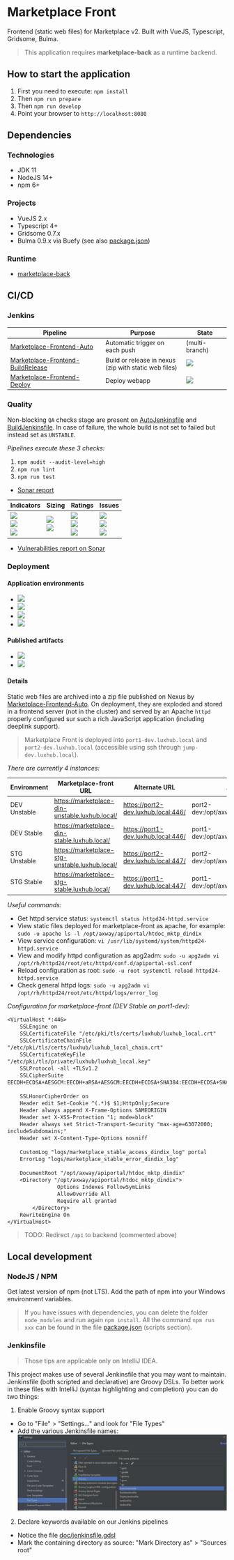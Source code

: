 # Marketplace Front

Frontend (static web files) for Marketplace v2.
Built with VueJS, Typescript, Gridsome, Bulma.

> This application requires **marketplace-back** as a runtime backend.

## How to start the application

1. First you need to execute: `npm install`
2. Then `npm run prepare`
3. Then `npm run develop`
4. Point your browser to `http://localhost:8080`

## Dependencies

### Technologies

- JDK 11
- NodeJS 14+
- npm 6+

### Projects

- VueJS 2.x
- Typescript 4+
- Gridsome 0.7.x
- Bulma 0.9.x via Buefy
  (see also [package.json](package.json))

### Runtime

- [marketplace-back](https://gitlab.luxhub.local/dev-luxhub/marketplace-back)

## CI/CD

### Jenkins

| Pipeline                                                                                                                 | Purpose                                                    | State                                                                                         |
| ------------------------------------------------------------------------------------------------------------------------ | ---------------------------------------------------------- | --------------------------------------------------------------------------------------------- |
| [Marketplace-Frontend-Auto](https://jenkins.luxhub.local:8443/view/Agora/job/Marketplace-Frontend-Auto/)                 | Automatic trigger on each push                             | (multi-branch)                                                                                |
| [Marketplace-Frontend-BuildRelease](https://jenkins.luxhub.local:8443/view/Agora/job/Marketplace-Frontend-BuildRelease/) | Build or release in nexus <br> (zip with static web files) | ![](https://jenkins.luxhub.local:8443/buildStatus/icon?job=Marketplace-Frontend-BuildRelease) |
| [Marketplace-Frontend-Deploy](https://jenkins.luxhub.local:8443/view/Agora/job/Marketplace-Frontend-Deploy/)             | Deploy webapp                                              | ![](https://jenkins.luxhub.local:8443/buildStatus/icon?job=Marketplace-Frontend-Deploy)       |

### Quality

Non-blocking `QA` checks stage are present on [AutoJenkinsfile](AutoJenkinsfile) and [BuildJenkinsfile](AutoJenkinsfile).
In case of failure, the whole build is not set to failed but instead set as `UNSTABLE`.

_Pipelines execute these 3 checks:_

1. `npm audit --audit-level=high`
2. `npm run lint`
3. `npm run test`

- [Sonar report](https://sonar.kube-dev.luxhub.local/dashboard?id=com.luxhub.agora%3Amarketplace-front)

| Indicators                                                                                                                                                                                                                                                                                                                                                                                                          | Sizing                                                                                                                                                                                                                                                                              | Ratings                                                                                                                                                                                                                                                                                                                                                                                                                           | Issues                                                                                                                                                                                                                                                                                                                                                                                                             |
| ------------------------------------------------------------------------------------------------------------------------------------------------------------------------------------------------------------------------------------------------------------------------------------------------------------------------------------------------------------------------------------------------------------------- | ----------------------------------------------------------------------------------------------------------------------------------------------------------------------------------------------------------------------------------------------------------------------------------- | --------------------------------------------------------------------------------------------------------------------------------------------------------------------------------------------------------------------------------------------------------------------------------------------------------------------------------------------------------------------------------------------------------------------------------- | ------------------------------------------------------------------------------------------------------------------------------------------------------------------------------------------------------------------------------------------------------------------------------------------------------------------------------------------------------------------------------------------------------------------ |
| ![](https://sonar.kube-dev.luxhub.local/api/project_badges/measure?project=com.luxhub.agora%3Amarketplace-front&metric=alert_status) <br> ![](https://sonar.kube-dev.luxhub.local/api/project_badges/measure?project=com.luxhub.agora%3Amarketplace-front&metric=coverage) <br> ![](https://sonar.kube-dev.luxhub.local/api/project_badges/measure?project=com.luxhub.agora%3Amarketplace-front&metric=sqale_index) | ![](https://sonar.kube-dev.luxhub.local/api/project_badges/measure?project=com.luxhub.agora%3Amarketplace-front&metric=ncloc) <br> ![](https://sonar.kube-dev.luxhub.local/api/project_badges/measure?project=com.luxhub.agora%3Amarketplace-front&metric=duplicated_lines_density) | ![](https://sonar.kube-dev.luxhub.local/api/project_badges/measure?project=com.luxhub.agora%3Amarketplace-front&metric=security_rating) <br> ![](https://sonar.kube-dev.luxhub.local/api/project_badges/measure?project=com.luxhub.agora%3Amarketplace-front&metric=reliability_rating) <br> ![](https://sonar.kube-dev.luxhub.local/api/project_badges/measure?project=com.luxhub.agora%3Amarketplace-front&metric=sqale_rating) | ![](https://sonar.kube-dev.luxhub.local/api/project_badges/measure?project=com.luxhub.agora%3Amarketplace-front&metric=bugs) <br> ![](https://sonar.kube-dev.luxhub.local/api/project_badges/measure?project=com.luxhub.agora%3Amarketplace-front&metric=code_smells) <br> ![](https://sonar.kube-dev.luxhub.local/api/project_badges/measure?project=com.luxhub.agora%3Amarketplace-front&metric=vulnerabilities) |

- [Vulnerabilities report on Sonar](https://sonar.kube-dev.luxhub.local/project/extension/dependencycheck/report_page?id=com.luxhub.agora%3Amarketplace-front&qualifier=TRK)

### Deployment

#### Application environments

- [<img src="https://jenkins.luxhub.local:8443/view/Agora/job/Marketplace-Frontend-Deploy/badge/icon?config=deploy&build=lastCompleted:${params.target=1.%20DEV%20Unstable%20-%20https://marketplace-din-unstable.luxhub.local/%20-%20port2-dev.luxhub.local:446%20-%20htdoc_mktp_dindix}">](https://marketplace-din-unstable.luxhub.local/)
- [<img src="https://jenkins.luxhub.local:8443/view/Agora/job/Marketplace-Frontend-Deploy/badge/icon?config=deploy&build=lastCompleted:${params.target=2.%20DEV%20Stable%20-%20https://marketplace-din-stable.luxhub.local/%20-%20port1-dev.luxhub.local:446%20-%20htdoc_mktp_dindix}">](https://marketplace-din-stable.luxhub.local/)
- [<img src="https://jenkins.luxhub.local:8443/view/Agora/job/Marketplace-Frontend-Deploy/badge/icon?config=deploy&build=lastCompleted:${params.target=3.%20STG%20Unstable%20-%20https://marketplace-stg-unstable.luxhub.local/%20-%20port2-dev.luxhub.local:447%20-%20htdoc_mktp_stgstx}">](https://marketplace-stg-unstable.luxhub.local/)
- [<img src="https://jenkins.luxhub.local:8443/view/Agora/job/Marketplace-Frontend-Deploy/badge/icon?config=deploy&build=lastCompleted:${params.target=4.%20STG%20Stable%20-%20https://marketplace-stg-stable.luxhub.local/%20-%20port1-dev.luxhub.local:447%20-%20htdoc_mktp_stgstx}">](https://marketplace-stg-stable.luxhub.local/)

#### Published artifacts

- [<img src="https://jenkins.luxhub.local:8443/view/Agora/job/Marketplace-Frontend-Deploy/badge/icon?config=publish&build=lastCompleted:${params.snapshot=true}">](https://nexus.luxhub.local:9443/#browse/browse:maven-snapshots:com%2Fluxhub%2Fagora%2Fmarketplace-front)
- [<img src="https://jenkins.luxhub.local:8443/view/Agora/job/Marketplace-Frontend-Deploy/badge/icon?config=publish&build=lastCompleted:${params.snapshot=false}">](https://nexus.luxhub.local:9443/#browse/browse:maven-releases:com%2Fluxhub%2Fagora%2Fmarketplace-front)

#### Details

Static web files are archived into a zip file published on Nexus by [Marketplace-Frontend-Auto](https://jenkins.luxhub.local:8443/view/Agora/job/Marketplace-Frontend-Auto/).
On deployment, they are exploded and stored in a frontend server (not in the cluster) and served by an Apache `httpd` properly configured sur such a rich JavaScript application (including deeplink support).

> Marketplace Front is deployed into `port1-dev.luxhub.local` and `port2-dev.luxhub.local`
> (accessible using ssh through `jump-dev.luxhub.local`).

_There are currently 4 instances:_

| Environment  | Marketplace-front URL                          | Alternate URL                       | Actual files location                            |
| ------------ | ---------------------------------------------- | ----------------------------------- | ------------------------------------------------ |
| DEV Unstable | https://marketplace-din-unstable.luxhub.local/ | https://port2-dev.luxhub.local:446/ | port2-dev:/opt/axway/apiportal/htdoc_mktp_dindix |
| DEV Stable   | https://marketplace-din-stable.luxhub.local/   | https://port1-dev.luxhub.local:446/ | port1-dev:/opt/axway/apiportal/htdoc_mktp_dindix |
| STG Unstable | https://marketplace-stg-unstable.luxhub.local/ | https://port2-dev.luxhub.local:447/ | port2-dev:/opt/axway/apiportal/htdoc_mktp_stgstx |
| STG Stable   | https://marketplace-stg-stable.luxhub.local/   | https://port1-dev.luxhub.local:447/ | port1-dev:/opt/axway/apiportal/htdoc_mktp_stgstx |

_Useful commands:_

- Get httpd service status:
  `systemctl status httpd24-httpd.service`
- View static files deployed for marketplace-front as apache, for example:
  `sudo -u apache ls -l /opt/axway/apiportal/htdoc_mktp_dindix`
- View service configuration:
  `vi /usr/lib/systemd/system/httpd24-httpd.service`
- View and modify httpd configuration as apg2adm:
  `sudo -u apg2adm vi /opt/rh/httpd24/root/etc/httpd/conf.d/apiportal-ssl.conf`
- Reload configuration as root:
  `sudo -u root systemctl reload httpd24-httpd.service`
- Check general httpd logs:
  `sudo -u apg2adm vi /opt/rh/httpd24/root/etc/httpd/logs/error_log`

_Configuration for marketplace-front (DEV Stable on port1-dev):_

```
<VirtualHost *:446>
    SSLEngine on
    SSLCertificateFile "/etc/pki/tls/certs/luxhub/luxhub_local.crt"
    SSLCertificateChainFile "/etc/pki/tls/certs/luxhub/luxhub_local_chain.crt"
    SSLCertificateKeyFile "/etc/pki/tls/private/luxhub/luxhub_local.key"
    SSLProtocol -all +TLSv1.2
    SSLCipherSuite EECDH+ECDSA+AESGCM:EECDH+aRSA+AESGCM:EECDH+ECDSA+SHA384:EECDH+ECDSA+SHA256:EECDH+aRSA+SHA384:EECDH+aRSA+SHA256:EECDH+aRSA+RC4:EECDH:EDH+aRSA:HIGH:!RC4:!aNULL:!eNULL:!LOW:!3DES:!MD5:!EXP:!PSK:!SRP:!DSS

    SSLHonorCipherOrder on
    Header edit Set-Cookie ^(.*)$ $1;HttpOnly;Secure
    Header always append X-Frame-Options SAMEORIGIN
    Header set X-XSS-Protection "1; mode=block"
    Header always set Strict-Transport-Security "max-age=63072000; includeSubdomains;"
    Header set X-Content-Type-Options nosniff

    CustomLog "logs/marketplace_stable_access_dindix_log" portal
    ErrorLog "logs/marketplace_stable_error_dindix_log"

    DocumentRoot "/opt/axway/apiportal/htdoc_mktp_dindix"
    <Directory "/opt/axway/apiportal/htdoc_mktp_dindix">
                Options Indexes FollowSymLinks
                AllowOverride All
                Require all granted
        </Directory>
    RewriteEngine On
</VirtualHost>
```

> TODO: Redirect `/api` to backend (commented above)

## Local development

### NodeJS / NPM

Get latest version of npm (not LTS).
Add the path of npm into your Windows environment variables.

> If you have issues with dependencies, you can delete the folder `node_modules` and run again `npm install`.
> All the command `npm run xxx` can be found in the file [package.json](package.json) (scripts section).

### Jenkinsfile

> Those tips are applicable only on IntelliJ IDEA.

This project makes use of several Jenkinsfile that you may want to maintain.
Jenkinsfile (both scripted and declarative) are Groovy DSLs.
To better work in these files with IntelliJ (syntax highlighting and completion) you can do two things:

1. Enable Groovy syntax support

- Go to "File" > "Settings..." and look for "File Types"
- Add the various Jenkinsfile names:
  ![](doc/Jenkinsfile-association.png)

2. Declare keywords available on our Jenkins pipelines

- Notice the file [doc/jenkinsfile.gdsl](doc/jenkinsfile.gdsl)
- Mark the containing directory as source: "Mark Directory as" > "Sources root"

